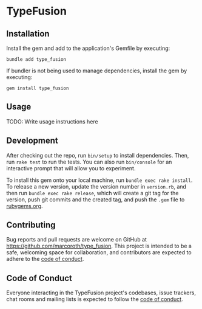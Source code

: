 # TypeFusion

## Installation

Install the gem and add to the application's Gemfile by executing:

```shell
bundle add type_fusion
```

If bundler is not being used to manage dependencies, install the gem by executing:

```shell
gem install type_fusion
```

## Usage

TODO: Write usage instructions here

## Development

After checking out the repo, run `bin/setup` to install dependencies. Then, run `rake test` to run the tests. You can also run `bin/console` for an interactive prompt that will allow you to experiment.

To install this gem onto your local machine, run `bundle exec rake install`. To release a new version, update the version number in `version.rb`, and then run `bundle exec rake release`, which will create a git tag for the version, push git commits and the created tag, and push the `.gem` file to [rubygems.org](https://rubygems.org).

## Contributing

Bug reports and pull requests are welcome on GitHub at https://github.com/marcoroth/type_fusion. This project is intended to be a safe, welcoming space for collaboration, and contributors are expected to adhere to the [code of conduct](https://github.com/marcoroth/type_fusion/blob/main/CODE_OF_CONDUCT.md).

## Code of Conduct

Everyone interacting in the TypeFusion project's codebases, issue trackers, chat rooms and mailing lists is expected to follow the [code of conduct](https://github.com/marcoroth/type_fusion/blob/main/CODE_OF_CONDUCT.md).

